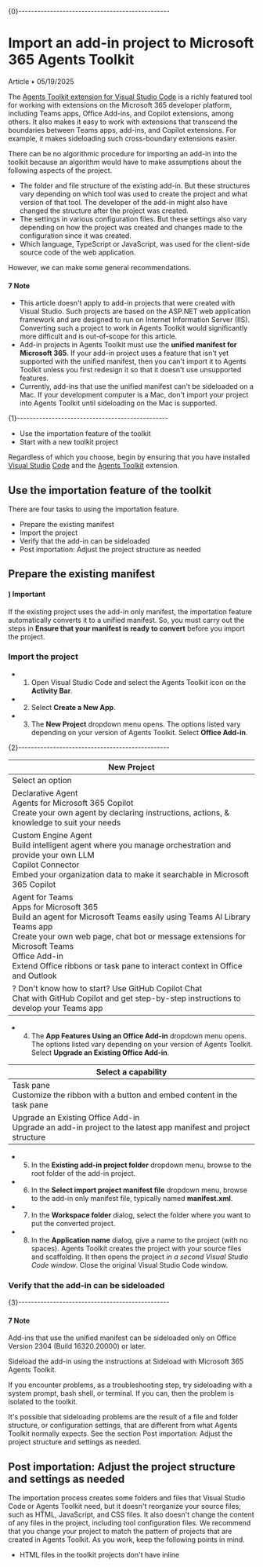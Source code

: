 {0}------------------------------------------------

# **Import an add-in project to Microsoft 365 Agents Toolkit**

Article • 05/19/2025

The [Agents Toolkit extension for Visual Studio Code](https://learn.microsoft.com/en-us/microsoftteams/platform/toolkit/teams-toolkit-fundamentals) is a richly featured tool for working with extensions on the Microsoft 365 developer platform, including Teams apps, Office Add-ins, and Copilot extensions, among others. It also makes it easy to work with extensions that transcend the boundaries between Teams apps, add-ins, and Copilot extensions. For example, it makes sideloading such cross-boundary extensions easier.

There can be no algorithmic procedure for importing an add-in into the toolkit because an algorithm would have to make assumptions about the following aspects of the project.

- The folder and file structure of the existing add-in. But these structures vary depending on which tool was used to create the project and what version of that tool. The developer of the add-in might also have changed the structure after the project was created.
- The settings in various configuration files. But these settings also vary depending on how the project was created and changes made to the configuration since it was created.
- Which language, TypeScript or JavaScript, was used for the client-side source code of the web application.

However, we can make some general recommendations.

#### 7 **Note**

- This article doesn't apply to add-in projects that were created with Visual Studio. Such projects are based on the ASP.NET web application framework and are designed to run on Internet Information Server (IIS). Converting such a project to work in Agents Toolkit would significantly more difficult and is out-of-scope for this article.
- Add-in projects in Agents Toolkit must use the **unified manifest for Microsoft 365**. If your add-in project uses a feature that isn't yet supported with the unified manifest, then you can't import it to Agents Toolkit unless you first redesign it so that it doesn't use unsupported features.
- Currently, add-ins that use the unified manifest can't be sideloaded on a Mac. If your development computer is a Mac, don't import your project into Agents Toolkit until sideloading on the Mac is supported.

{1}------------------------------------------------

- Use the importation feature of the toolkit
- Start with a new toolkit project

Regardless of which you choose, begin by ensuring that you have installed [Visual Studio](https://code.visualstudio.com/) [Code](https://code.visualstudio.com/) and the [Agents Toolkit](https://learn.microsoft.com/en-us/microsoftteams/platform/toolkit/install-teams-toolkit) extension.

## **Use the importation feature of the toolkit**

There are four tasks to using the importation feature.

- Prepare the existing manifest
- Import the project
- Verify that the add-in can be sideloaded
- Post importation: Adjust the project structure as needed

## **Prepare the existing manifest**

#### ) **Important**

If the existing project uses the add-in only manifest, the importation feature automatically converts it to a unified manifest. So, you must carry out the steps in **Ensure that your manifest is ready to convert** before you import the project.

### **Import the project**

- 1. Open Visual Studio Code and select the Agents Toolkit icon on the **Activity Bar**.
- 2. Select **Create a New App**.
- 3. The **New Project** dropdown menu opens. The options listed vary depending on your version of Agents Toolkit. Select **Office Add-in**.

{2}------------------------------------------------

| New Project                                                                                                                                                                                                                                                                                                 |
|-------------------------------------------------------------------------------------------------------------------------------------------------------------------------------------------------------------------------------------------------------------------------------------------------------------|
| Select an option                                                                                                                                                                                                                                                                                            |
| Declarative Agent<br>Agents for Microsoft 365 Copilot<br>Create your own agent by declaring instructions, actions, & knowledge to suit your needs                                                                                                                                                           |
| Custom Engine Agent<br>Build intelligent agent where you manage orchestration and provide your own LLM<br>Copilot Connector<br>Embed your organization data to make it searchable in Microsoft 365 Copilot                                                                                                  |
| Agent for Teams<br>Apps for Microsoft 365<br>Build an agent for Microsoft Teams easily using Teams Al Library<br>Teams app<br>Create your own web page, chat bot or message extensions for Microsoft Teams<br>Office Add-in<br>Extend Office ribbons or task pane to interact context in Office and Outlook |
| ? Don't know how to start? Use GitHub Copilot Chat<br>Chat with GitHub Copilot and get step-by-step instructions to develop your Teams app                                                                                                                                                                  |

- 4. The **App Features Using an Office Add-in** dropdown menu opens. The options listed vary depending on your version of Agents Toolkit. Select **Upgrade an Existing Office Add-in**.

| Select a capability                                                                                             |
|-----------------------------------------------------------------------------------------------------------------|
| Task pane<br>Customize the ribbon with a button and embed content in the task pane                              |
| Upgrade an Existing Office Add-in<br>Upgrade an add-in project to the latest app manifest and project structure |

- 5. In the **Existing add-in project folder** dropdown menu, browse to the root folder of the add-in project.
- 6. In the **Select import project manifest file** dropdown menu, browse to the add-in only manifest file, typically named **manifest.xml**.
- 7. In the **Workspace folder** dialog, select the folder where you want to put the converted project.
- 8. In the **Application name** dialog, give a name to the project (with no spaces). Agents Toolkit creates the project with your source files and scaffolding. It then opens the project *in a second Visual Studio Code window*. Close the original Visual Studio Code window.

### **Verify that the add-in can be sideloaded**

{3}------------------------------------------------

#### 7 **Note**

Add-ins that use the unified manifest can be sideloaded only on Office Version 2304 (Build 16320.20000) or later.

Sideload the add-in using the instructions at Sideload with Microsoft 365 Agents Toolkit.

If you encounter problems, as a troubleshooting step, try sideloading with a system prompt, bash shell, or terminal. If you can, then the problem is isolated to the toolkit.

It's possible that sideloading problems are the result of a file and folder structure, or configuration settings, that are different from what Agents Toolkit normally expects. See the section Post importation: Adjust the project structure and settings as needed.

## **Post importation: Adjust the project structure and settings as needed**

The importation process creates some folders and files that Visual Studio Code or Agents Toolkit need, but it doesn't reorganize your source files; such as HTML, JavaScript, and CSS files. It also doesn't change the content of any files in the project, including tool configuration files. We recommend that you change your project to match the pattern of projects that are created in Agents Toolkit. As you work, keep the following points in mind.

- HTML files in the toolkit projects don't have inline <script> elements. They only use <script> elements with a src attribute that loads an external file.
- Source files in a new toolkit project are in a folder named **\src**. Within this folder, the source files are further divided into subfolders based on the runtimes in which they normally are run. The following is a typical structure.

```
Console
\src
 \commands
 commands.html
 commands.js
 \taskpane
 taskpane.css
 taskpane.html
 taskpane.js
```
- Agents Toolkit projects have a folder named **\appPackage**. The manifest and any other files that should be in the app package zip file are in this folder.

{4}------------------------------------------------

#### ) **Important**

- The URLs in manifest will reflect the original structure of the project. Change these URLs as needed if you make changes in the file and folder structure.
- Tool configuration files, such as webpack.config.js, may have URLs. Change these as needed.

## **Start with a new toolkit project**

As an alternative to using the toolkit's importation feature, you can create a brand new add-in project in the toolkit and move files from the existing project into it and make changes to other files. The following are the tasks that you need to carry out.

- 1. If the existing project uses the add-in only manifest, convert it. See Convert an add-in to use the unified manifest for Microsoft 365.
- 2. Create a new add-in project in Agents Toolkit. For each choice the toolkit asks you to make, such as the choice between JavaScript and TypeScript, make the choice that best matches your existing add-in. See Create Office Add-in projects with Microsoft 365 Agents Toolkit.
- 3. Replace the manifest in the new project's **\appPackage** folder with your converted manifest.

#### 7 **Note**

If the conversion process produced any language string files, such as **fr-fr.json**, add these to the **\appPackage** folder.

- 4. Replace the files in the **\src** folder of the new project with the source files from your old project. To maximize compatibility with the configuration files in the new project, we recommend that you divide your source files into subfolders based on the runtimes in which they normally are run. For example, have separate folders for the source files of function commands, the taskpane, autorun events, and Excel custom functions.
- 5. Edit the manifest to ensure that any URLs in it are compatible with the new structure of the project.
- 6. Inspect the configuration files in the new project to ensure that they are compatible with the organization of the project.

{5}------------------------------------------------

#### **Tip**

When the old project and the new both have a configuration file with the same name (such as **babel.config.json**), use a file comparison ("diff") tool to find the differences. For each difference, determine which file is correct for the new project and change the file in the new project as needed.

- 7. The **webpack.config.js** is likely to need editing. It isn't possible to give universal rules for that file, but the following principles apply in most cases.
	- Ensure that URLs match the structure of the project.
	- Ensure that there is an entry subproperty for each subfolder under the **\src** folder.
	- Ensure that the plugins array also takes account of each subfolder under the **\src** folder.
	- Ensure that the extensions and rules properties take account of the file types in your project that should be handled by loaders and bundled.
- 8. Ensure that you can sideload the add-in in the new project. See Verify that the add-in can be sideloaded.